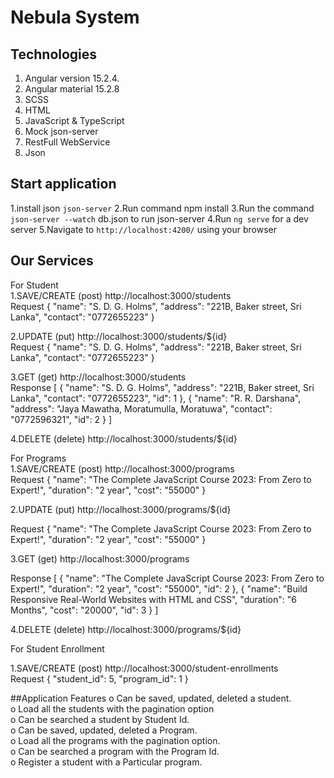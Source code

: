 # Nebula System

## Technologies

1. Angular version 15.2.4.
2. Angular material 15.2.8
3. SCSS
4. HTML
5. JavaScript & TypeScript
6. Mock json-server
7. RestFull WebService
8. Json

## Start application

1.install json `json-server`
2.Run command npm install
3.Run the command `json-server --watch` db.json to run json-server
4.Run `ng serve` for a dev server
5.Navigate to `http://localhost:4200/` using your browser

## Our Services

For Student
<br />
1.SAVE/CREATE (post) http://localhost:3000/students
<br />
Request
{
	"name": "S. D. G. Holms",
	"address": "221B, Baker street, Sri Lanka",
	"contact": "0772655223"
}
<br />

2.UPDATE (put) http://localhost:3000/students/${id}
<br />
Request
{
	"name": "S. D. G. Holms",
	"address": "221B, Baker street, Sri Lanka",
	"contact": "0772655223"
}
<br />

3.GET (get) http://localhost:3000/students
<br />
Response
[
	{
	"name": "S. D. G. Holms",
	"address": "221B, Baker street, Sri Lanka",
	"contact": "0772655223",
	"id": 1
	},
	{
	"name": "R. R. Darshana",
	"address": "Jaya Mawatha, Moratumulla, Moratuwa",
	"contact": "0772596321",
	"id": 2
	}
]
<br />

4.DELETE (delete) http://localhost:3000/students/${id}
<br />

For Programs
<br />
1.SAVE/CREATE (post) http://localhost:3000/programs
<br />
Request
{
	"name": "The Complete JavaScript Course 2023: From Zero to Expert!",
	"duration": "2 year",
	"cost": "55000"
}
<br />

2.UPDATE (put) http://localhost:3000/programs/${id}
<br />

Request
{
	"name": "The Complete JavaScript Course 2023: From Zero to Expert!",
	"duration": "2 year",
	"cost": "55000"
}
<br />

3.GET (get) http://localhost:3000/programs
<br />

Response
[
	{
	"name": "The Complete JavaScript Course 2023: From Zero to Expert!",
	"duration": "2 year",
	"cost": "55000",
	"id": 2
	},
	{
	"name": "Build Responsive Real-World Websites with HTML and CSS",
	"duration": "6 Months",
	"cost": "20000",
	"id": 3
	}
]
<br />

4.DELETE (delete) http://localhost:3000/programs/${id}
<br />

For Student Enrollment
<br />

1.SAVE/CREATE (post) http://localhost:3000/student-enrollments
<br />
Request
{
	"student_id": 5,
	"program_id": 1
}

##Application Features
o Can be saved, updated, deleted a student.
<br />
o Load all the students with the pagination option
<br />
o Can be searched a student by Student Id.
<br />
o Can be saved, updated, deleted a Program.
<br />
o Load all the programs with the pagination option.
<br />
o Can be searched a program with the Program Id.
<br />
o Register a student with a Particular program.
